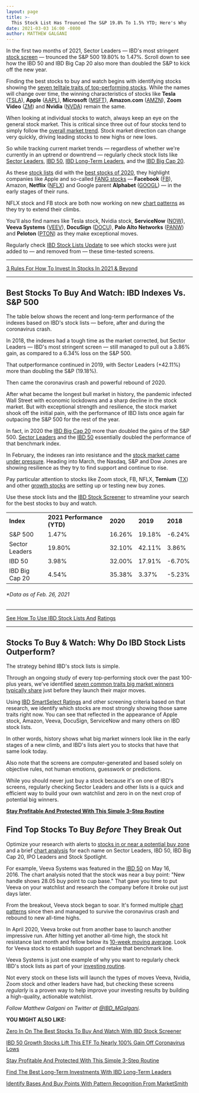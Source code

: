 ```yaml
---
layout: page
title: >-
  This Stock List Has Trounced The S&P 19.8% To 1.5% YTD; Here's Why
date: 2021-03-03 16:00 -0800
author: MATTHEW GALGANI
---
```





In the first two months of 2021, Sector Leaders — IBD's most stringent [stock screen](https://www.investors.com/research/best-stocks-to-buy-watch-ibd-screen-of-the-day/) — trounced the S&P 500 19.80% to 1.47%. Scroll down to see how the IBD 50 and IBD Big Cap 20 also more than doubled the S&P to kick off the new year.




Finding the best stocks to buy and watch begins with identifying stocks showing the [seven telltale traits of top-performing stocks](https://www.investors.com/ibd-university/can-slim/). While the names will change over time, the winning characteristics of stocks like **Tesla** ([TSLA](https://research.investors.com/quote.aspx?symbol=TSLA)), **Apple** ([AAPL](https://research.investors.com/quote.aspx?symbol=AAPL)), **Microsoft** ([MSFT](https://research.investors.com/quote.aspx?symbol=MSFT)), **Amazon.com** ([AMZN](https://research.investors.com/quote.aspx?symbol=AMZN)), **Zoom Video** ([ZM](https://research.investors.com/quote.aspx?symbol=ZM)) and **Nvidia** ([NVDA](https://research.investors.com/quote.aspx?symbol=NVDA)) remain the same.


When looking at individual stocks to watch, always keep an eye on the general stock market. This is critical since three out of four stocks tend to simply follow the [overall market trend](https://www.investors.com/videos/is-it-time-to-get-into-or-out-or-the-stock-market/). Stock market direction can change very quickly, driving leading stocks to new highs or new lows.


So while tracking current market trends — regardless of whether we're currently in an uptrend or downtrend — regularly check stock lists like [Sector Leaders](https://research.investors.com/stock-lists/sector-leaders), [IBD 50](https://research.investors.com/stock-lists/ibd-50/), [IBD Long-Term Leaders](https://www.investors.com/research/best-stocks-to-buy-now-long-term-stocks-ibd-long-term-leaders-list/), and the [IBD Big Cap 20](https://research.investors.com/stock-lists/big-cap-20/).


As these [stock lists](https://www.investors.com/stock-lists/stocks-to-watch-top-rated-ipos-big-caps-and-growth-stocks/) did with the [best stocks of 2020](https://www.investors.com/research/best-companies-2020/), they highlight companies like Apple and so-called [FANG stocks](https://www.investors.com/news/technology/fang-stocks-news-quotes-facebook-amazon-netflix-google/) — **Facebook** ([FB](https://research.investors.com/quote.aspx?symbol=FB)), Amazon, **Netflix** ([NFLX](https://research.investors.com/quote.aspx?symbol=NFLX)) and Google parent **Alphabet** ([GOOGL](https://research.investors.com/quote.aspx?symbol=GOOGL)) — in the early stages of their runs.


NFLX stock and FB stock are both now working on new [chart patterns](https://www.investors.com/how-to-invest/stock-chart-reading-for-beginners/) as they try to extend their climbs.


You'll also find names like Tesla stock, Nvidia stock, **ServiceNow** ([NOW](https://research.investors.com/quote.aspx?symbol=NOW)), **Veeva Systems** ([VEEV](https://research.investors.com/quote.aspx?symbol=VEEV)), **DocuSign** ([DOCU](https://research.investors.com/quote.aspx?symbol=DOCU)), **Palo Alto Networks** ([PANW](https://research.investors.com/quote.aspx?symbol=PANW)) and **Peloton** ([PTON](https://research.investors.com/quote.aspx?symbol=PTON)) as they make exceptional moves.


Regularly check [IBD Stock Lists Update](https://www.investors.com/stock-lists/best-growth-stocks-buy-watch-ibd-stock-lists/) to see which stocks were just added to — and removed from — these time-tested screens.




---


[3 Rules For How To Invest In Stocks In 2021 & Beyond](https://www.investors.com/how-to-invest/how-to-invest-in-stocks-growth-stock-market-investing-for-beginners/)




---


Best Stocks To Buy And Watch: IBD Indexes Vs. S&P 500
-----------------------------------------------------


The table below shows the recent and long-term performance of the indexes based on IBD's stock lists — before, after and during the coronavirus crash.


In 2018, the indexes had a tough time as the market corrected, but Sector Leaders — IBD's most stringent screen — still managed to pull out a 3.86% gain, as compared to a 6.34% loss on the S&P 500.


That outperformance continued in 2019, with Sector Leaders (+42.11%) more than doubling the S&P (19.18%).


Then came the coronavirus crash and powerful rebound of 2020.


After what became the longest bull market in history, the pandemic infected Wall Street with economic lockdowns and a sharp decline in the stock market. But with exceptional strength and resilience, the stock market shook off the initial pain, with the performance of IBD lists once again far outpacing the S&P 500 for the rest of the year.


In fact, in 2020 the [IBD Big Cap 20](https://research.investors.com/stock-lists/big-cap-20/) more than doubled the gains of the S&P 500. [Sector Leaders](https://research.investors.com/stock-lists/sector-leaders) and the [IBD 50](https://research.investors.com/stock-lists/ibd-50/) essentially doubled the performance of that benchmark index.


In February, the indexes ran into resistance and the [stock market came under pressure](https://www.investors.com/videos/is-it-time-to-get-into-or-out-of-the-stock-market/). Heading into March, the Nasdaq, S&P and Dow Jones are showing resilience as they try to find support and continue to rise.


Pay particular attention to stocks like Zoom stock, FB, NFLX, **Ternium** ([TX](https://research.investors.com/quote.aspx?symbol=TX)) and other [growth stocks](https://www.investors.com/research/best-growth-stocks-to-buy-and-watch-q1-2021/) are setting up or testing new buy zones.


Use these stock lists and the [IBD Stock Screener](https://ibdstockscreener.investors.com/) to streamline your search for the best stocks to buy and watch.





|  |  |  |  |  |
| --- | --- | --- | --- | --- |
| **Index** | **2021 Performance (YTD)** | **2020** | **2019** | **2018** |
| S&P 500 | 1.47% | 16.26% | 19.18% | -6.24% |
| Sector Leaders | 19.80% | 32.10% | 42.11% | 3.86% |
| IBD 50 | 3.98% | 32.00% | 17.91% | -6.70% |
| IBD Big Cap 20 | 4.54% | 35.38% | 3.37% | -5.23% |


###### \*Data as of Feb. 26, 2021





---


[See How To Use IBD Stock Lists And](http://shop.investors.com/offer/splashresponsive.aspx?id=gettingstarted) [Ra](http://shop.investors.com/offer/splashresponsive.aspx?id=gettingstarted)[tings](http://shop.investors.com/offer/splashresponsive.aspx?id=gettingstarted)


---


Stocks To Buy & Watch: Why Do IBD Stock Lists Outperform?
---------------------------------------------------------


The strategy behind IBD's stock lists is simple.


Through an ongoing study of every top-performing stock over the past 100-plus years, we've identified [seven common traits big market winners typically share](https://www.investors.com/ibd-university/can-slim/) just before they launch their major moves.


Using [IBD SmartSelect Ratings](https://www.investors.com/ibd-university/find-evaluate-stocks/exclusive-ratings/) and other screening criteria based on that research, we identify which stocks are most strongly showing those same traits right now. You can see that reflected in the appearance of Apple stock, Amazon, Veeva, DocuSign, ServiceNow and many others on IBD stock lists.


In other words, history shows what big market winners look like in the early stages of a new climb, and IBD's lists alert you to stocks that have that same look today.


Also note that the screens are computer-generated and based solely on objective rules, not human emotions, guesswork or predictions.


While you should never just buy a stock because it's on one of IBD's screens, regularly checking Sector Leaders and other lists is a quick and efficient way to build your own watchlist and zero in on the next crop of potential big winners.


[**Stay Profitable And Protected With This Simple 3-Step Routine**](https://www.investors.com/how-to-invest/investors-corner/investing-in-stocks-start-with-stock-market-investing-routine-routine/?)


Find Top Stocks To Buy *Before* They Break Out
----------------------------------------------


Optimize your research with alerts to [stocks in or near a potential buy zone](https://www.investors.com/ibd-videos/?cvid=2368044) and a brief [chart analysis](https://www.investors.com/how-to-invest/stock-chart-reading-for-beginners/) for each name on Sector Leaders, IBD 50, IBD Big Cap 20, IPO Leaders and Stock Spotlight.


For example, Veeva Systems was featured in the [IBD 50](https://research.investors.com/stock-lists/ibd-50/) on May 16, 2016. The chart analysis noted that the stock was near a buy point: "New handle shows 28.05 buy point to cup base." That gave you time to put Veeva on your watchlist and research the company before it broke out just days later.


From the breakout, Veeva stock began to soar. It's formed multiple [chart patterns](https://www.investors.com/how-to-invest/chart-reading-for-beginners-chart-patterns-cup-with-handle-double-bottom-flat-base/) since then and managed to survive the coronavirus crash and rebound to new all-time highs.


In April 2020, Veeva broke out from another base to launch another impressive run. After hitting yet another all-time high, the stock hit resistance last month and fellow below its [10-week moving average](https://www.investors.com/how-to-invest/how-to-read-stock-charts-market-trends-moving-averages-nvidia-netflix-amazon/). Look for Veeva stock to establish support and retake that benchmark line.


Veeva Systems is just one example of why you want to regularly check IBD's stock lists as part of your [investing routine](https://www.investors.com/how-to-invest/investors-corner/investing-in-stocks-start-with-stock-market-investing-routine-routine/).


Not every stock on these lists will launch the types of moves Veeva, Nvidia, Zoom stock and other leaders have had, but checking these screens *regularly* is a proven way to help improve your investing results by building a high-quality, actionable watchlist.



*Follow Matthew Galgani on Twitter at [@IBD\_MGalgani](https://twitter.com/ibd_mgalgani).*


**YOU MIGHT ALSO LIKE:**


[Zero In On The Best Stocks To Buy And Watch With IBD Stock Screener](https://ibdstockscreener.investors.com/)


[IBD 50 Growth Stocks Lift This ETF To Nearly 100% Gain Off Coronavirus Lows](https://www.investors.com/research/how-to-find-the-best-stocks-to-buy/growth-stocks-apps-stock-crox-paypal-lift-ffty-etf/)


[Stay Profitable And Protected With This Simple 3-Step Routine](https://www.investors.com/how-to-invest/investors-corner/investing-in-stocks-start-with-stock-market-investing-routine-routine/?)


[Find The Best Long-Term Investments With IBD Long-Term Leaders](https://www.investors.com/research/ibd-long-term-leaders-screen/)


[Identify Bases And Buy Points With Pattern Recognition From MarketSmith](https://www.investors.com/product/marketsmith/?artProdLink=MarketSmith)


 




